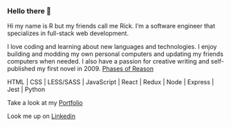### Hello there 👋

Hi my name is R but my friends call me Rick. I’m a software engineer that specializes in full-stack web development. 

I love coding and learning about new languages and technologies. I enjoy building and modding my own personal computers and updating my friends computers when needed. I also have a passion for creative writing and self-published my first novel in 2009. [Phases of Reason](https://www.amazon.com/Phases-Reason-Eight-Ball-Jarrett-Dowd/dp/1442149108)

HTML | CSS | LESS/SASS | JavaScript | React | Redux | Node | Express | Jest | Python 

Take a look at my [Portfolio](https://www.rjarrettdowd.com/)

Look me up on [Linkedin](https://www.linkedin.com/in/rjarrettdowd/)

